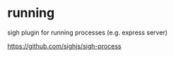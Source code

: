 # running
sigh plugin for running processes (e.g. express server)

https://github.com/sighjs/sigh-process
